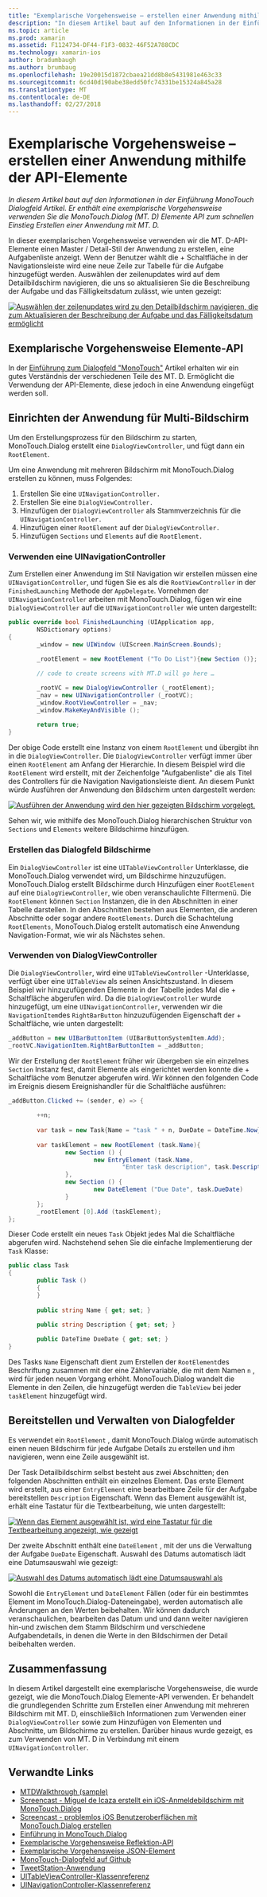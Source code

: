 ```yaml
---
title: "Exemplarische Vorgehensweise – erstellen einer Anwendung mithilfe der API-Elemente"
description: "In diesem Artikel baut auf den Informationen in der Einführung MonoTouch Dialogfeld Artikel. Er enthält eine exemplarische Vorgehensweise verwenden Sie die MonoTouch.Dialog (MT. D) Elemente API zum schnellen Einstieg Erstellen einer Anwendung mit MT. D."
ms.topic: article
ms.prod: xamarin
ms.assetid: F1124734-DF44-F1F3-0832-46F52A788CDC
ms.technology: xamarin-ios
author: bradumbaugh
ms.author: brumbaug
ms.openlocfilehash: 19e20015d1872cbaea21dd8b8e5431981e463c33
ms.sourcegitcommit: 6cd40d190abe38edd50fc74331be15324a845a28
ms.translationtype: MT
ms.contentlocale: de-DE
ms.lasthandoff: 02/27/2018
---
```

# <a name="walkthrough---creating-an-application-using-the-elements-api"></a>Exemplarische Vorgehensweise – erstellen einer Anwendung mithilfe der API-Elemente

_In diesem Artikel baut auf den Informationen in der Einführung MonoTouch Dialogfeld Artikel. Er enthält eine exemplarische Vorgehensweise verwenden Sie die MonoTouch.Dialog (MT. D) Elemente API zum schnellen Einstieg Erstellen einer Anwendung mit MT. D._

In dieser exemplarischen Vorgehensweise verwenden wir die MT. D-API-Elemente einen Master / Detail-Stil der Anwendung zu erstellen, eine Aufgabenliste anzeigt. Wenn der Benutzer wählt die <span class="ui"> + </span> Schaltfläche in der Navigationsleiste wird eine neue Zeile zur Tabelle für die Aufgabe hinzugefügt werden. Auswählen der zeilenupdates wird auf dem Detailbildschirm navigieren, die uns so aktualisieren Sie die Beschreibung der Aufgabe und das Fälligkeitsdatum zulässt, wie unten gezeigt:

 [ ![](elements-api-walkthrough-images/01-task-list-app.png "Auswählen der zeilenupdates wird zu den Detailbildschirm navigieren, die zum Aktualisieren der Beschreibung der Aufgabe und das Fälligkeitsdatum ermöglicht")](elements-api-walkthrough-images/01-task-list-app.png)

 <a name="Elements_API_Walkthrough" />


## <a name="elements-api-walkthrough"></a>Exemplarische Vorgehensweise Elemente-API

In der [Einführung zum Dialogfeld "MonoTouch"](~/ios/user-interface/monotouch.dialog/index.md) Artikel erhalten wir ein gutes Verständnis der verschiedenen Teile des MT. D. Ermöglicht die Verwendung der API-Elemente, diese jedoch in eine Anwendung eingefügt werden soll.

 <a name="Setting_up_the_Multi-Screen_Application" />


## <a name="setting-up-the-multi-screen-application"></a>Einrichten der Anwendung für Multi-Bildschirm

Um den Erstellungsprozess für den Bildschirm zu starten, MonoTouch.Dialog erstellt eine `DialogViewController`, und fügt dann ein `RootElement`.

Um eine Anwendung mit mehreren Bildschirm mit MonoTouch.Dialog erstellen zu können, muss Folgendes:

1.  Erstellen Sie eine  `UINavigationController.`
1.  Erstellen Sie eine  `DialogViewController.`
1.  Hinzufügen der `DialogViewController` als Stammverzeichnis für die  `UINavigationController.` 
1.  Hinzufügen einer `RootElement` auf der  `DialogViewController.`
1.  Hinzufügen `Sections` und `Elements` auf die  `RootElement.` 


 <a name="Using_A_UINavigationController" />


### <a name="using-a-uinavigationcontroller"></a>Verwenden eine UINavigationController

Zum Erstellen einer Anwendung im Stil Navigation wir erstellen müssen eine `UINavigationController`, und fügen Sie es als die `RootViewController` in der `FinishedLaunching` Methode der `AppDelegate`. Vornehmen der `UINavigationController` arbeiten mit MonoTouch.Dialog, fügen wir eine `DialogViewController` auf die `UINavigationController` wie unten dargestellt:

```csharp
public override bool FinishedLaunching (UIApplication app, 
        NSDictionary options)
{
        _window = new UIWindow (UIScreen.MainScreen.Bounds);
            
        _rootElement = new RootElement ("To Do List"){new Section ()};

        // code to create screens with MT.D will go here …

        _rootVC = new DialogViewController (_rootElement);
        _nav = new UINavigationController (_rootVC);
        _window.RootViewController = _nav;
        _window.MakeKeyAndVisible ();
            
        return true;
}
```

Der obige Code erstellt eine Instanz von einem `RootElement` und übergibt ihn in die `DialogViewController`. Die `DialogViewController` verfügt immer über einen `RootElement` am Anfang der Hierarchie. In diesem Beispiel wird die `RootElement` wird erstellt, mit der Zeichenfolge "Aufgabenliste" die als Titel des Controllers für die Navigation Navigationsleiste dient. An diesem Punkt würde Ausführen der Anwendung den Bildschirm unten dargestellt werden:

 [ ![](elements-api-walkthrough-images/02-to-do-list-screen-.png "Ausführen der Anwendung wird den hier gezeigten Bildschirm vorgelegt.")](elements-api-walkthrough-images/02-to-do-list-screen-.png)

Sehen wir, wie mithilfe des MonoTouch.Dialog hierarchischen Struktur von `Sections` und `Elements` weitere Bildschirme hinzufügen.

 <a name="Creating_the_Dialog_Screens" />


### <a name="creating-the-dialog-screens"></a>Erstellen das Dialogfeld Bildschirme

Ein `DialogViewController` ist eine `UITableViewController` Unterklasse, die MonoTouch.Dialog verwendet wird, um Bildschirme hinzuzufügen. MonoTouch.Dialog erstellt Bildschirme durch Hinzufügen einer `RootElement` auf eine `DialogViewController`, wie oben veranschaulichte Filtermenü. Die `RootElement` können `Section` Instanzen, die in den Abschnitten in einer Tabelle darstellen.
In den Abschnitten bestehen aus Elementen, die anderen Abschnitte oder sogar andere `RootElements`. Durch die Schachtelung `RootElements`, MonoTouch.Dialog erstellt automatisch eine Anwendung Navigation-Format, wie wir als Nächstes sehen.

 <a name="Using_DialogViewController" />


### <a name="using-dialogviewcontroller"></a>Verwenden von DialogViewController

Die `DialogViewController`, wird eine `UITableViewController` -Unterklasse, verfügt über eine `UITableView` als seinen Ansichtszustand. In diesem Beispiel wir hinzuzufügenden Elemente in der Tabelle jedes Mal die <span class="ui"> + </span> Schaltfläche abgerufen wird. Da die `DialogViewController` wurde hinzugefügt, um eine `UINavigationController`, verwenden wir die `NavigationItem`des `RightBarButton` hinzuzufügenden Eigenschaft der <span class="ui"> + </span> Schaltfläche, wie unten dargestellt:

```csharp
_addButton = new UIBarButtonItem (UIBarButtonSystemItem.Add);
_rootVC.NavigationItem.RightBarButtonItem = _addButton;
```

Wir der Erstellung der `RootElement` früher wir übergeben sie ein einzelnes `Section` Instanz fest, damit Elemente als eingerichtet werden konnte die <span class="ui"> + </span> Schaltfläche vom Benutzer abgerufen wird. Wir können den folgenden Code im Ereignis diesem Ereignishandler für die Schaltfläche ausführen:

```csharp
_addButton.Clicked += (sender, e) => {
                
        ++n;
                
        var task = new Task{Name = "task " + n, DueDate = DateTime.Now};
                
        var taskElement = new RootElement (task.Name){
                new Section () {
                        new EntryElement (task.Name, 
                                "Enter task description", task.Description)
                },
                new Section () {
                        new DateElement ("Due Date", task.DueDate)
                }
        };
        _rootElement [0].Add (taskElement);
};
```

Dieser Code erstellt ein neues `Task` Objekt jedes Mal die Schaltfläche abgerufen wird. Nachstehend sehen Sie die einfache Implementierung der `Task` Klasse:

```csharp
public class Task
{   
        public Task ()
        {
        }
        
        public string Name { get; set; }
        
        public string Description { get; set; }

        public DateTime DueDate { get; set; }
}
```

 []()

Des Tasks `Name` Eigenschaft dient zum Erstellen der `RootElement`des Beschriftung zusammen mit der eine Zählervariable, die mit dem Namen `n` , wird für jeden neuen Vorgang erhöht. MonoTouch.Dialog wandelt die Elemente in den Zeilen, die hinzugefügt werden die `TableView` bei jeder `taskElement` hinzugefügt wird.

 <a name="Presenting_and_Managing_Dialog_Screens" />


## <a name="presenting-and-managing-dialog-screens"></a>Bereitstellen und Verwalten von Dialogfelder

Es verwendet ein `RootElement` , damit MonoTouch.Dialog würde automatisch einen neuen Bildschirm für jede Aufgabe Details zu erstellen und ihm navigieren, wenn eine Zeile ausgewählt ist.

Der Task Detailbildschirm selbst besteht aus zwei Abschnitten; den folgenden Abschnitten enthält ein einzelnes Element. Das erste Element wird erstellt, aus einer `EntryElement` eine bearbeitbare Zeile für der Aufgabe bereitstellen `Description` Eigenschaft. Wenn das Element ausgewählt ist, erhält eine Tastatur für die Textbearbeitung, wie unten dargestellt:

 [ ![](elements-api-walkthrough-images/03-create-task.png "Wenn das Element ausgewählt ist, wird eine Tastatur für die Textbearbeitung angezeigt, wie gezeigt")](elements-api-walkthrough-images/03-create-task.png)

Der zweite Abschnitt enthält eine `DateElement` , mit der uns die Verwaltung der Aufgabe `DueDate` Eigenschaft. Auswahl des Datums automatisch lädt eine Datumsauswahl wie gezeigt:

 [ ![](elements-api-walkthrough-images/04-date-picker.png "Auswahl des Datums automatisch lädt eine Datumsauswahl als")](elements-api-walkthrough-images/04-date-picker.png)

Sowohl die `EntryElement` und `DateElement` Fällen (oder für ein bestimmtes Element im MonoTouch.Dialog-Dateneingabe), werden automatisch alle Änderungen an den Werten beibehalten. Wir können dadurch veranschaulichen, bearbeiten das Datum und und dann weiter navigieren hin-und zwischen dem Stamm Bildschirm und verschiedene Aufgabendetails, in denen die Werte in den Bildschirmen der Detail beibehalten werden.

 <a name="Summary" />


## <a name="summary"></a>Zusammenfassung

In diesem Artikel dargestellt eine exemplarische Vorgehensweise, die wurde gezeigt, wie die MonoTouch.Dialog Elemente-API verwenden. Er behandelt die grundlegenden Schritte zum Erstellen einer Anwendung mit mehreren Bildschirm mit MT. D, einschließlich Informationen zum Verwenden einer `DialogViewController` sowie zum Hinzufügen von Elementen und Abschnitte, um Bildschirme zu erstellen. Darüber hinaus wurde gezeigt, es zum Verwenden von MT. D in Verbindung mit einem `UINavigationController`.


## <a name="related-links"></a>Verwandte Links

- [MTDWalkthrough (sample)](https://developer.xamarin.com/samples/MTDWalkthrough/)
- [Screencast - Miguel de Icaza erstellt ein iOS-Anmeldebildschirm mit MonoTouch.Dialog](http://youtu.be/3butqB1EG0c)
- [Screencast - problemlos iOS Benutzeroberflächen mit MonoTouch.Dialog erstellen](http://youtu.be/j7OC5r8ZkYg)
- [Einführung in MonoTouch.Dialog](~/ios/user-interface/monotouch.dialog/index.md)
- [Exemplarische Vorgehensweise Reflektion-API](~/ios/user-interface/monotouch.dialog/reflection-api-walkthrough.md)
- [Exemplarische Vorgehensweise JSON-Element](~/ios/user-interface/monotouch.dialog/json-element-walkthrough.md)
- [MonoTouch-Dialogfeld auf Github](https://github.com/migueldeicaza/MonoTouch.Dialog)
- [TweetStation-Anwendung](https://github.com/migueldeicaza/TweetStation)
- [UITableViewController-Klassenreferenz](http://developer.apple.com/library/ios/#DOCUMENTATION/UIKit/Reference/UITableViewController_Class/Reference/Reference.html)
- [UINavigationController-Klassenreferenz](http://developer.apple.com/library/ios/#documentation/UIKit/Reference/UINavigationController_Class/Reference/Reference.html)
